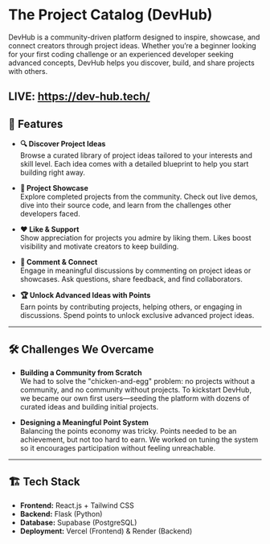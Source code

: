 # The Project Catalog (DevHub)

DevHub is a community-driven platform designed to inspire, showcase, and connect creators through project ideas. Whether you’re a beginner looking for your first coding challenge or an experienced developer seeking advanced concepts, DevHub helps you discover, build, and share projects with others.

LIVE: https://dev-hub.tech/
---

## 🚀 Features

- **🔍 Discover Project Ideas**  
  Browse a curated library of project ideas tailored to your interests and skill level. Each idea comes with a detailed blueprint to help you start building right away.

- **🌟 Project Showcase**  
  Explore completed projects from the community. Check out live demos, dive into their source code, and learn from the challenges other developers faced.

- **❤️ Like & Support**  
  Show appreciation for projects you admire by liking them. Likes boost visibility and motivate creators to keep building.

- **💬 Comment & Connect**  
  Engage in meaningful discussions by commenting on project ideas or showcases. Ask questions, share feedback, and find collaborators.

- **🏆 Unlock Advanced Ideas with Points**  
  Earn points by contributing projects, helping others, or engaging in discussions. Spend points to unlock exclusive advanced project ideas.

---

## 🛠️ Challenges We Overcame

- **Building a Community from Scratch**  
  We had to solve the "chicken-and-egg" problem: no projects without a community, and no community without projects. To kickstart DevHub, we became our own first users—seeding the platform with dozens of curated ideas and building initial projects.

- **Designing a Meaningful Point System**  
  Balancing the points economy was tricky. Points needed to be an achievement, but not too hard to earn. We worked on tuning the system so it encourages participation without feeling unreachable.

---

## 🏗️ Tech Stack

- **Frontend:** React.js + Tailwind CSS
- **Backend:** Flask (Python)  
- **Database:** Supabase (PostgreSQL)  
- **Deployment:** Vercel (Frontend) & Render (Backend)
